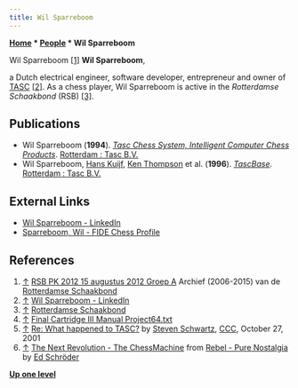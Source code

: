 ```yaml
---
title: Wil Sparreboom
---
```

**[Home](Home "Home") \* [People](People "People") \* Wil Sparreboom**



[](http://archief.r-s-b.nl/pk2012/) Wil Sparreboom <a id="cite-note-1" href="#cite-ref-1">[1]</a>
**Wil Sparreboom**,  

a Dutch electrical engineer, software developer, entrepreneur and owner of [TASC](TASC "TASC") <a id="cite-note-2" href="#cite-ref-2">[2]</a>. 
As a chess player, Wil Sparreboom is active in the *Rotterdamse Schaakbond* (RSB) <a id="cite-note-3" href="#cite-ref-3">[3]</a>. 



## Publications


* Wil Sparreboom (**1994**). *[Tasc Chess System, Intelligent Computer Chess Products](http://www.antiqbook.nl/boox/boek2/SD461_19404.shtml)*. [Rotterdam : Tasc B.V.](TASC "TASC")
* Wil Sparreboom, [Hans Kuijf](Hans_Kuijf "Hans Kuijf"), [Ken Thompson](Ken_Thompson "Ken Thompson") et al. (**1996**). *[TascBase](https://www.worldcat.org/title/tascbase/oclc/71522348&referer=brief_results)*. [Rotterdam : Tasc B.V.](TASC "TASC")


## External Links


* [Wil Sparreboom - LinkedIn](https://www.linkedin.com/in/wil-sparreboom-88398314/)
* [Sparreboom, Wil - FIDE Chess Profile](http://ratings.fide.com/card.phtml?event=1003836)


## References


1. <a id="cite-ref-1" href="#cite-note-1">↑</a> [RSB PK 2012 15 augustus 2012 Groep A](http://archief.r-s-b.nl/pk2012/) Archief (2006-2015) van de [Rotterdamse Schaakbond](https://r-s-b.nl/)
2. <a id="cite-ref-2" href="#cite-note-2">↑</a> [Wil Sparreboom - LinkedIn](https://www.linkedin.com/in/wil-sparreboom-88398314/)
3. <a id="cite-ref-3" href="#cite-note-3">↑</a> [Rotterdamse Schaakbond](http://r-s-b.nl/)
4. <a id="cite-ref-4" href="#cite-note-4">↑</a> [Final Cartridge III Manual Project64.txt](http://ar.c64.org/wiki/Final_Cartridge_III_Manual_Project64.txt)
5. <a id="cite-ref-5" href="#cite-note-5">↑</a> [Re: What happened to TASC?](https://www.stmintz.com/ccc/index.php?id=194531) by [Steven Schwartz](Steven_Schwartz "Steven Schwartz"), [CCC](CCC "CCC"), October 27, 2001
6. <a id="cite-ref-6" href="#cite-note-6">↑</a> [The Next Revolution - The ChessMachine](http://rebel13.nl/dedicated/chessmachine.html) from [Rebel - Pure Nostalgia](http://rebel13.nl/index.html) by [Ed Schröder](Ed_Schroder "Ed Schroder")

**[Up one level](People "People")**







 
